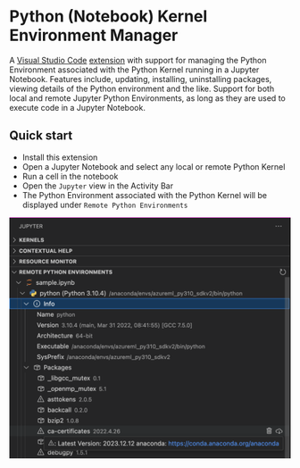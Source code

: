 # Python (Notebook) Kernel Environment Manager

A [Visual Studio Code](https://code.visualstudio.com/) [extension](https://marketplace.visualstudio.com/VSCode) with support for managing the Python Environment associated with the Python Kernel running in a Jupyter Notebook. Features include, updating, installing, uninstalling packages, viewing details of the Python environment and the like.
Support for both local and remote Jupyter Python Environments, as long as they are used to execute code in a Jupyter Notebook.


## Quick start

-   Install this extension
-   Open a Jupyter Notebook and select any local or remote Python Kernel
-   Run a cell in the notebook
-   Open the `Jupyter` view in the Activity Bar
-   The Python Environment associated with the Python Kernel will be displayed under `Remote Python Environments`

![](/resources/demo.png)
